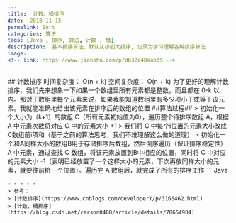 ```yaml
---
title:  计数、桶排序
date:  2018-11-15
permalink: Sort
categories: 算法 
tags: [Java , 排序, 算法, 计数 , 桶]
description:  基本排序算法，默认从小到大排序, 记录为学习理解各种排序算法
image: 
<!-- link: https://www.jianshu.com/p/db32c48eab69 -->
---
```

<p class="description"></p>
## 计数排序
时间复杂度： O(n + k)
空间复杂度： O(n + k)
为了更好的理解计数排序，我们先来想象一下如果一个数组里所有元素都是整数，而且都在 0-k 以内。那对于数组里每个元素来说，如果我能知道数组里有多少项小于或等于该元素。我就能准确地给出该元素在排序后的数组的位置
##算法过程##
> 初始化一个大小为（k+1）的数组 C（所有元素初始值为0），遍历整个待排序数组 A，根据 A 中元素次数将对应 C 中的元素大小 +1
> 我们将 C 中每个i位置的元素大小改成C数组前i项和（基于之前的算法思考，我们不难理解这么做的道理）
> 初始化一个和A同样大小的数组B用于存储排序后数组，然后倒序遍历（保证排序稳定性） A 中元素，通过查找 C 数组，将该元素放置到B中相应的位置，同时将 C 中对应的元素大小 -1（表明已经放置了一个这样大小的元素，下次再放同样大小的元素，就要往前挤一个位置）。遍历完 A 数组后，就完成了所有的排序工作
<!-- more -->
``` Java

```
- - - - -
> 参考：
> [计数排序](https://www.cnblogs.com/developerY/p/3166462.html)
> [计数、桶排序](https://blog.csdn.net/carson0408/article/details/78654904)
